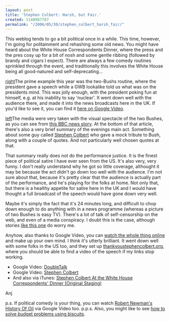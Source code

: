 ```yaml
---
layout: post
title: 'Stephen Colbert: Harsh, but Fair.'
created: 1148987787
permalink: "/2006/05/30/stephen_colbert_harsh_fair/"
---
```

This weblog tends to go a bit political once in a while.  This time, however, I'm going for politainment and rehashing some old news.  You might have heard about the White House Correspondents Dinner, where the press and the pres cosy up for a bit of nosh and some gentle ribbing (followed by brandy and cigars I expect).  There are always a few comedy routines sprinkled through the event, and traditionally this involves the White House being all good-natured and self-deprecating...
<!--break-->
[right](image:1624)The prime example this year was the two-Bushs routine, where the president gave a speech while a GWB lookalike told us what was on the presidents mind.  This was jolly enough, with the president poking fun at himself, e.g. at his inability to say 'nuclear'.  It went down well with the audience there, and made it into the news broadcasts here in the UK.  If you'd like to see it, you can find it [here on Google Video](http://video.google.com/videoplay?docid=-1921276117304287501).

[left](image:1625)The media were very taken with the visual spectacle of the two Bushes, as you can see from [this BBC news story](http://news.bbc.co.uk/2/hi/americas/4959380.stm).  At the bottom of that article, there's also a very brief summary of the evenings main act.  Something about some guy called [Stephen Colbert](http://en.wikipedia.org/wiki/Stephen_Colbert) who gave a mock tribute to Bush, along with a couple of quotes.  And not particularly well chosen quotes at that.

That summary really does not do the performance justice.  It is the finest piece of political satire I have ever seen from the US.  It's also very, very funny.  I don't really understand why he got so little coverage, althought it may be because the act didn't go down too well with the audience.  I'm not sure about that, because it's pretty clear that the audience is actually part of the performance, and he's playing for the folks at home.  Not only that, but there is a healthy appetite for satire here in the UK and I would have thought a full broadcast of the speech would have gone down very well.

Maybe it's simply the fact that it's 24 minutes long, and difficult to chop down enough to do anything with in a news programme (whereas a picture of two Bushes is easy TV).  There's a lot of talk of self-censorship on the web, and even of a media conspiracy.  I doubt this is the case, although stories [like this one](http://news.independent.co.uk/world/americas/article621189.ece) do worry me.

Anyhow, also thanks to Google Video, you can [watch the whole thing online](http://video.google.com/videoplay?docid=-869183917758574879) and make up your own mind.  I think it's utterly brilliant.  It went down well with some folks in the US too, and they set up [thankyoustephencolbert.org](http://thankyoustephencolbert.org/), where you should be able to find a video of the speech if my links stop working.

* Google Video: [DoubleTalk](http://video.google.com/videoplay?docid=-1921276117304287501)
* Google Video: [Stephen Colbert](http://video.google.com/videoplay?docid=-869183917758574879)
* And also via iTunes: [Stephen Colbert At the White House Correspondents' Dinner (Original Staging)](http://phobos.apple.com/WebObjects/MZStore.woa/wa/viewAlbum?id=152614621&s=143441&v0=NMT)

Anj

p.s. If political comedy is your thing, you can watch [Robert Newman's History Of Oil](http://video.google.com/videoplay?docid=7374585792978336967) via Google Video too.
p.p.s.  Also, you might like to see [how to solve budget problems using biscuits](http://www.truemajority.org/oreos/).

